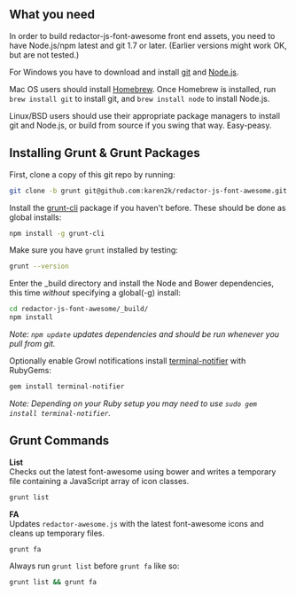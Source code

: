 What you need
--------------------------------------

In order to build redactor-js-font-awesome front end assets, you need to have Node.js/npm latest and git 1.7 or later.
(Earlier versions might work OK, but are not tested.)

For Windows you have to download and install [git](http://git-scm.com/downloads) and [Node.js](http://nodejs.org/download/).

Mac OS users should install [Homebrew](http://mxcl.github.com/homebrew/). Once Homebrew is installed, run `brew install git` to install git,
and `brew install node` to install Node.js.

Linux/BSD users should use their appropriate package managers to install git and Node.js, or build from source
if you swing that way. Easy-peasy.


Installing Grunt & Grunt Packages
----------------------------

First, clone a copy of this git repo by running:

```bash
git clone -b grunt git@github.com:karen2k/redactor-js-font-awesome.git
```

Install the [grunt-cli](http://gruntjs.com/getting-started#installing-the-cli) package if you haven't before. These should be done as global installs:

```bash
npm install -g grunt-cli
```

Make sure you have `grunt` installed by testing:

```bash
grunt --version
```

Enter the _build directory and install the Node and Bower dependencies, this time *without* specifying a global(-g) install:

```bash
cd redactor-js-font-awesome/_build/
npm install
```
_Note: `npm update` updates dependencies and should be run whenever you pull from git._

Optionally enable Growl notifications install [terminal-notifier](https://github.com/alextucker/grunt-growl#getting-started) with RubyGems:
```bash
gem install terminal-notifier
```
_Note: Depending on your Ruby setup you may need to use `sudo gem install terminal-notifier`._

Grunt Commands
----------------------------

__List__  
Checks out the latest font-awesome using bower and writes a temporary file containing a JavaScript array of icon classes.

```bash
grunt list
```

__FA__  
Updates `redactor-awesome.js` with the latest font-awesome icons and cleans up temporary files.

```bash
grunt fa
```

Always run `grunt list` before `grunt fa` like so:

```bash
grunt list && grunt fa
````